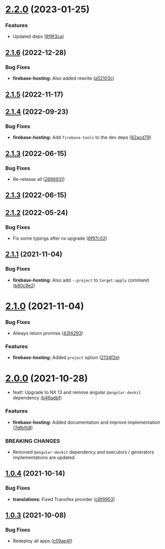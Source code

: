  
# [2.2.0](https://github.com/TriPSs/nx-extend/compare/firebase-hosting@2.1.6...firebase-hosting@2.2.0) (2023-01-25)


### Features

* Updated deps ([8f9f3ca](https://github.com/TriPSs/nx-extend/commit/8f9f3ca9bfd1d51a71b6d8de1c335dc794502c17))



## [2.1.6](https://github.com/TriPSs/nx-extend/compare/firebase-hosting@2.1.5...firebase-hosting@2.1.6) (2022-12-28)


### Bug Fixes

* **firebase-hosting:** Also added rewrite ([a52103c](https://github.com/TriPSs/nx-extend/commit/a52103ca0f4f584fd6afc39c245334163ae0991d))



## [2.1.5](https://github.com/TriPSs/nx-extend/compare/firebase-hosting@2.1.4...firebase-hosting@2.1.5) (2022-11-17)



## [2.1.4](https://github.com/TriPSs/nx-extend/compare/firebase-hosting@2.1.3...firebase-hosting@2.1.4) (2022-09-23)


### Bug Fixes

* **firebase-hosting:** Add `firebase-tools` to the dev deps ([82acd79](https://github.com/TriPSs/nx-extend/commit/82acd79811e4a8d17a4db42a5e9d0c011b0d10ab))



## [2.1.3](https://github.com/TriPSs/nx-extend/compare/firebase-hosting@2.1.2...firebase-hosting@2.1.3) (2022-06-15)


### Bug Fixes

* Re-release all ([2696931](https://github.com/TriPSs/nx-extend/commit/26969318cadada2173710dac9ad1b52257c31760))



## [2.1.3](https://github.com/TriPSs/nx-extend/compare/firebase-hosting@2.1.2...firebase-hosting@2.1.3) (2022-06-15)



## [2.1.2](https://github.com/TriPSs/nx-extend/compare/firebase-hosting@2.1.1...firebase-hosting@2.1.2) (2022-05-24)


### Bug Fixes

* Fix some typings after nx upgrade ([6f97c02](https://github.com/TriPSs/nx-extend/commit/6f97c029988ba9047c108a9e014c1703586a379b))



## [2.1.1](https://github.com/TriPSs/nx-extend/compare/firebase-hosting@2.1.0...firebase-hosting@2.1.1) (2021-11-04)


### Bug Fixes

* **firebase-hosting:** Also add `--project` to `target:apply` command ([b80c9e2](https://github.com/TriPSs/nx-extend/commit/b80c9e24eba9d47f8a45f2768be58106791525b5))



# [2.1.0](https://github.com/TriPSs/nx-extend/compare/firebase-hosting@2.0.0...firebase-hosting@2.1.0) (2021-11-04)


### Bug Fixes

* Always return promise ([43f4293](https://github.com/TriPSs/nx-extend/commit/43f42935887efd612da2661e6d4f640d900814eb))


### Features

* **firebase-hosting:** Added `project` option ([2134f2e](https://github.com/TriPSs/nx-extend/commit/2134f2e06bd37ae942593f06936545753ef435c4))



# [2.0.0](https://github.com/TriPSs/nx-extend/compare/firebase-hosting@1.0.4...firebase-hosting@2.0.0) (2021-10-28)


* feat!: Upgrade to NX 13 and remove angular `@angular-devkit` dependency ([b46adbf](https://github.com/TriPSs/nx-extend/commit/b46adbf390917d5ee7eeb23519249bed47bd45fa))


### Features

* **firebase-hosting:** Added documentation and improve implementation ([7dfbfb8](https://github.com/TriPSs/nx-extend/commit/7dfbfb8c69734ca66b4837a5ffd8b35b3f91e30a))


### BREAKING CHANGES

* Removed `@angular-devkit` dependency and executors / generators implementations are updated.



## [1.0.4](https://github.com/TriPSs/nx-extend/compare/firebase-hosting@1.0.3...firebase-hosting@1.0.4) (2021-10-14)

### Bug Fixes

* **translations:** Fixed Transifex
  provider ([c8f9953](https://github.com/TriPSs/nx-extend/commit/c8f9953e01b62cf7687846c6068a5db666850980))

## [1.0.3](https://github.com/TriPSs/nx-extend/compare/firebase-hosting@1.0.2...firebase-hosting@1.0.3) (2021-10-08)

### Bug Fixes

* Redeploy all apps ([c09ae4f](https://github.com/TriPSs/nx-extend/commit/c09ae4f2993b5e383ca7b02d3df66c93a0a64df5))
